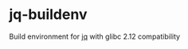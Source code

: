 # jq-buildenv
Build environment for [jq](https://github.com/stedolan/jq) with glibc 2.12 compatibility
